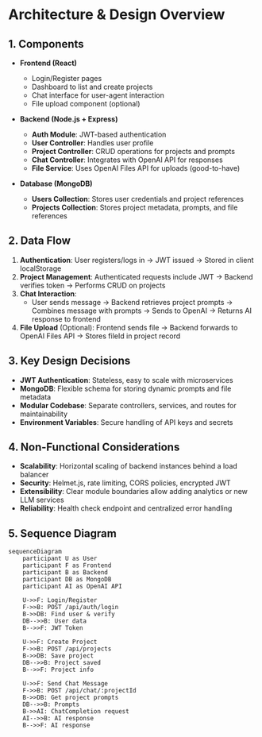 # Architecture & Design Overview

## 1. Components

- **Frontend (React)**
  - Login/Register pages
  - Dashboard to list and create projects
  - Chat interface for user-agent interaction
  - File upload component (optional)

- **Backend (Node.js + Express)**
  - **Auth Module**: JWT-based authentication
  - **User Controller**: Handles user profile
  - **Project Controller**: CRUD operations for projects and prompts
  - **Chat Controller**: Integrates with OpenAI API for responses
  - **File Service**: Uses OpenAI Files API for uploads (good-to-have)

- **Database (MongoDB)**
  - **Users Collection**: Stores user credentials and project references
  - **Projects Collection**: Stores project metadata, prompts, and file references

## 2. Data Flow
1. **Authentication**: User registers/logs in → JWT issued → Stored in client localStorage
2. **Project Management**: Authenticated requests include JWT → Backend verifies token → Performs CRUD on projects
3. **Chat Interaction**:
   - User sends message → Backend retrieves project prompts → Combines message with prompts → Sends to OpenAI → Returns AI response to frontend
4. **File Upload** (Optional): Frontend sends file → Backend forwards to OpenAI Files API → Stores fileId in project record

## 3. Key Design Decisions

- **JWT Authentication**: Stateless, easy to scale with microservices
- **MongoDB**: Flexible schema for storing dynamic prompts and file metadata
- **Modular Codebase**: Separate controllers, services, and routes for maintainability
- **Environment Variables**: Secure handling of API keys and secrets

## 4. Non-Functional Considerations

- **Scalability**: Horizontal scaling of backend instances behind a load balancer
- **Security**: Helmet.js, rate limiting, CORS policies, encrypted JWT
- **Extensibility**: Clear module boundaries allow adding analytics or new LLM services
- **Reliability**: Health check endpoint and centralized error handling

## 5. Sequence Diagram

```mermaid
sequenceDiagram
    participant U as User
    participant F as Frontend
    participant B as Backend
    participant DB as MongoDB
    participant AI as OpenAI API

    U->>F: Login/Register
    F->>B: POST /api/auth/login
    B->>DB: Find user & verify
    DB-->>B: User data
    B-->>F: JWT Token

    U->>F: Create Project
    F->>B: POST /api/projects
    B->>DB: Save project
    DB-->>B: Project saved
    B-->>F: Project info

    U->>F: Send Chat Message
    F->>B: POST /api/chat/:projectId
    B->>DB: Get project prompts
    DB-->>B: Prompts
    B->>AI: ChatCompletion request
    AI-->>B: AI response
    B-->>F: AI response
```